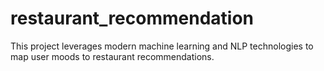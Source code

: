 # restaurant_recommendation
This project leverages modern machine learning and NLP technologies to map user moods to restaurant recommendations.
